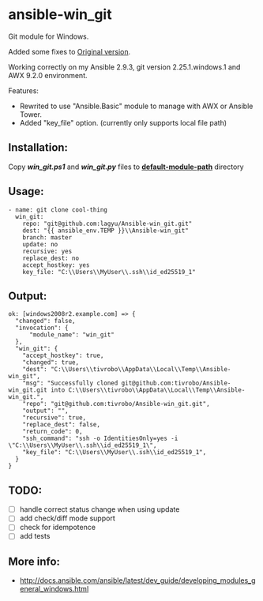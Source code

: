 # ansible-win_git
Git module for Windows.

Added some fixes to [Original version](https://github.com/tivrobo/ansible-win_git).

Working correctly on my Ansible 2.9.3, git version 2.25.1.windows.1 and AWX 9.2.0 environment.

Features:
- Rewrited to use "Ansible.Basic" module to manage with AWX or Ansible Tower.
- Added "key_file" option. (currently only supports local file path)

## Installation:
Copy ***win_git.ps1*** and ***win_git.py*** files to **[default-module-path](http://docs.ansible.com/ansible/latest/reference_appendices/config.html#default-module-path)** directory
## Usage:
```
- name: git clone cool-thing
  win_git:
    repo: "git@github.com:lagyu/Ansible-win_git.git"
    dest: "{{ ansible_env.TEMP }}\\Ansible-win_git"
    branch: master
    update: no
    recursive: yes
    replace_dest: no
    accept_hostkey: yes
    key_file: "C:\\Users\\MyUser\\.ssh\\id_ed25519_1"
```
## Output:
```
ok: [windows2008r2.example.com] => {
  "changed": false, 
  "invocation": {
      "module_name": "win_git"
  }, 
  "win_git": {
    "accept_hostkey": true, 
    "changed": true, 
    "dest": "C:\\Users\\tivrobo\\AppData\\Local\\Temp\\Ansible-win_git", 
    "msg": "Successfully cloned git@github.com:tivrobo/Ansible-win_git.git into C:\\Users\\tivrobo\\AppData\\Local\\Temp\\Ansible-win_git.", 
    "repo": "git@github.com:tivrobo/Ansible-win_git.git",
    "output": "", 
    "recursive": true, 
    "replace_dest": false, 
    "return_code": 0,
    "ssh_command": "ssh -o IdentitiesOnly=yes -i \"C:\\Users\\MyUser\\.ssh\\id_ed25519_1\",
    "key_file": "C:\\Users\\MyUser\\.ssh\\id_ed25519_1",
  }
}
```
## TODO:
- [ ] handle correct status change when using update
- [ ] add check/diff mode support
- [ ] check for idempotence
- [ ] add tests
## More info:
- http://docs.ansible.com/ansible/latest/dev_guide/developing_modules_general_windows.html
